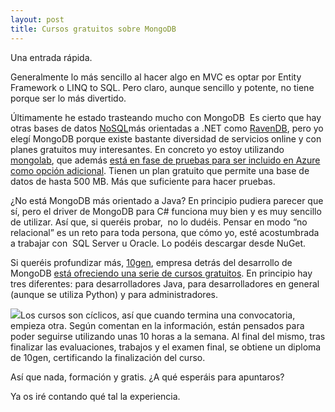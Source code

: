 ```yaml
---
layout: post
title: Cursos gratuitos sobre MongoDB
---
```

Una entrada rápida.

Generalmente lo más sencillo al hacer algo en MVC es optar por Entity
Framework o LINQ to SQL. Pero claro, aunque sencillo y potente, no tiene
porque ser lo más divertido. 

Últimamente he estado trasteando mucho con MongoDB  Es cierto que hay
otras bases de datos [NoSQL](http://es.wikipedia.org/wiki/NoSQL)más
orientadas a .NET como [RavenDB](http://ravendb.net/), pero yo elegí
MongoDB porque existe bastante diversidad de servicios online y con
planes gratuitos muy interesantes. En concreto yo estoy utilizando
[mongolab](https://mongolab.com/welcome/), que además [está en fase de
pruebas para ser incluido en Azure como opción
adicional](http://blog.mongolab.com/2012/10/azure/). Tienen un plan
gratuito que permite una base de datos de hasta 500 MB. Más que
suficiente para hacer pruebas.

¿No está MongoDB más orientado a Java? En principio pudiera parecer que
sí, pero el driver de MongoDB para C# funciona muy bien y es muy
sencillo de utilizar. Así que, si queréis probar,  no lo dudéis. Pensar
en modo “no relacional” es un reto para toda persona, que cómo yo, esté
acostumbrada a trabajar con  SQL Server u Oracle. Lo podéis descargar
desde NuGet.

Si queréis profundizar más, [10gen](http://www.10gen.com/), empresa
detrás del desarrollo de MongoDB [está ofreciendo una serie de cursos
gratuitos](https://education.10gen.com/courses). En principio hay tres
diferentes: para desarrolladores Java, para desarrolladores en general
(aunque se utiliza Python) y para administradores.

[![](http://2.bp.blogspot.com/-bviLk-18DrY/UXpAbYcP-kI/AAAAAAAAAyA/_qpuRpF1-Gg/s640/mongo_courses.png)](http://2.bp.blogspot.com/-bviLk-18DrY/UXpAbYcP-kI/AAAAAAAAAyA/_qpuRpF1-Gg/s1600/mongo_courses.png)Los
cursos son cíclicos, así que cuando termina una convocatoria, empieza
otra. Según comentan en la información, están pensados para poder
seguirse utilizando unas 10 horas a la semana. Al final del mismo, tras
finalizar las evaluaciones, trabajos y el examen final, se obtiene un
diploma de 10gen, certificando la finalización del curso.

Así que nada, formación y gratis. ¿A qué esperáis para apuntaros?

Ya os iré contando qué tal la experiencia.

